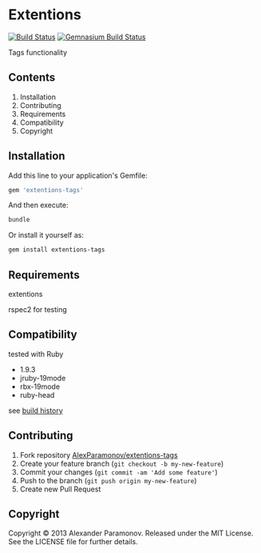 Extentions
==========
[![Build Status](https://secure.travis-ci.org/AlexParamonov/extentions-tags.png)](http://travis-ci.org/AlexParamonov/extentions-tags)
[![Gemnasium Build Status](https://gemnasium.com/AlexParamonov/extentions-tags.png)](http://gemnasium.com/AlexParamonov/extentions-tags)  

Tags functionality

Contents
---------
1. Installation
1. Contributing
1. Requirements
1. Compatibility
1. Copyright

Installation
------------
Add this line to your application's Gemfile:

``` ruby
gem 'extentions-tags'
```

And then execute:

``` sh
bundle
```

Or install it yourself as:

``` sh
gem install extentions-tags
```

Requirements
------------
extentions

rspec2 for testing

Compatibility
-------------
tested with Ruby

* 1.9.3
* jruby-19mode
* rbx-19mode
* ruby-head

see [build history](http://travis-ci.org/#!/AlexParamonov/extentions-tags/builds)

Contributing
-------------
1. Fork repository [AlexParamonov/extentions-tags](https://github.com/AlexParamonov/extentions-tags)
2. Create your feature branch (`git checkout -b my-new-feature`)
3. Commit your changes (`git commit -am 'Add some feature'`)
4. Push to the branch (`git push origin my-new-feature`)
5. Create new Pull Request

Copyright
---------
Copyright © 2013 Alexander Paramonov.
Released under the MIT License. See the LICENSE file for further details.
